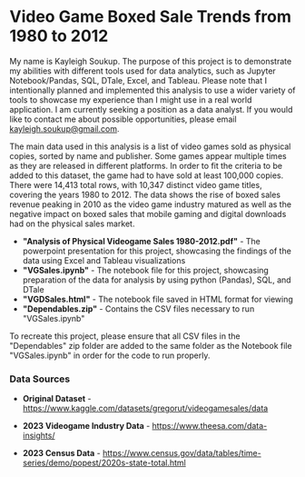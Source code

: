 # Video Game Boxed Sale Trends from 1980 to 2012

My name is Kayleigh Soukup. The purpose of this project is to demonstrate my abilities with different tools used for data analytics, such as Jupyter Notebook/Pandas, SQL, DTale, Excel, and Tableau. Please note that I intentionally planned and implemented this analysis to use a wider variety of tools to showcase my experience than I might use in a real world application. I am currently seeking a position as a data analyst. If you would like to contact me about possible opportunities, please email [kayleigh.soukup@gmail.com](mailto:kayleigh.soukup@gmail.com).

The main data used in this analysis is a list of video games sold as physical copies, sorted by name and publisher. Some games appear multiple times as they are released in different platforms. In order to fit the criteria to be added to this dataset, the game had to have sold at least 100,000 copies. There were 14,413 total rows, with 10,347 distinct video game titles, covering the years 1980 to 2012. The data shows the rise of boxed sales revenue peaking in 2010 as the video game industry matured as well as the negative impact on boxed sales that mobile gaming and digital downloads had on the physical sales market.

- **"Analysis of Physical Videogame Sales 1980-2012.pdf"** - The powerpoint presentation for this project, showcasing the findings of the data using Excel and Tableau visualizations
- **"VGSales.ipynb"** - The notebook file for this project, showcasing preparation of the data for analysis by using python (Pandas), SQL, and DTale
- **"VGDSales.html"** - The notebook file saved in HTML format for viewing
- **"Dependables.zip"** - Contains the CSV files necessary to run "VGSales.ipynb"

To recreate this project, please ensure that all CSV files in the "Dependables" zip folder are added to the same folder as the Notebook file "VGSales.ipynb" in order for the code to run properly.

### Data Sources

- **Original Dataset** - https://www.kaggle.com/datasets/gregorut/videogamesales/data​

- **2023 Videogame Industry Data** - https://www.theesa.com/data-insights/​

- **2023 Census Data** - https://www.census.gov/data/tables/time-series/demo/popest/2020s-state-total.html






